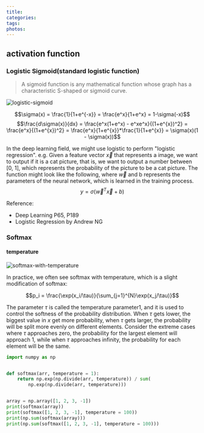 ```yaml
---
title: 
categories: 
tags: 
photos:
---
```


> 


## activation function
### Logistic Sigmoid(standard logistic function)
> A sigmoid function is any mathematical function whose graph has a characteristic S-shaped or sigmoid curve.

![logistic-sigmoid](/img/content/math-in-machine-learning/logistic-sigmoid.svg)

$$\sigma(x) = \frac{1}{1+e^{-x}} = \frac{e^x}{1+e^x} = 1-\sigma(-x)$$
$$\frac{d\sigma(x)}{dx} = \frac{e^x(1+e^x) - e^xe^x}{(1+e^{x})^2} = \frac{e^x}{(1+e^{x})^2} = \frac{e^x}{1+e^{x}}*\frac{1}{1+e^{x}} = \sigma(x)(1 - \sigma(x))$$

In the deep learning field, we might use logistic to perform "logistic regression". e.g. Given a feature vector $\vec{ x }$ that represents a image, we want to output if it is a cat picture, that is, we want to output a number between [0, 1], which represents the probability of the picture to be a cat picture. The function might look like the following, where $\vec{w}$ and b represents the parameters of the neural network, which is learned in the training process.
$$y = \sigma(\vec{w}^T\vec{x} + b)$$

Reference:
- Deep Learning P65, P189
- Logistic Regression by Andrew NG

### Softmax
#### temperature
![softmax-with-temperature](/img/content/math-in-machine-learning/softmax-with-temperature.png)

In practice, we often see softmax with temperature, which is a slight modification of softmax:

$$p_i = \frac{\exp(x_i/\tau)}{\sum_{j=1}^{N}\exp(x_j/\tau)}$$

The parameter $\tau$ is called the temperature parameter1, and it is used to control the softness of the probability distribution. When $\tau$ gets lower, the biggest value in $x$ get more probability, when $\tau$ gets larger, the probability will be split more evenly on different elements. Consider the extreme cases where $\tau$ approaches zero, the probability for the largest element will approach 1, while when $\tau$ approaches infinity, the probability for each element will be the same.

```python
import numpy as np


def softmax(arr, temperature = 1):
    return np.exp(np.divide(arr, temperature)) / sum(
        np.exp(np.divide(arr, temperature)))


array = np.array([1, 2, 3, -1])
print(softmax(array))
print(softmax([1, 2, 3, -1], temperature = 100))
print(np.sum(softmax(array)))
print(np.sum(softmax([1, 2, 3, -1], temperature = 100)))
```